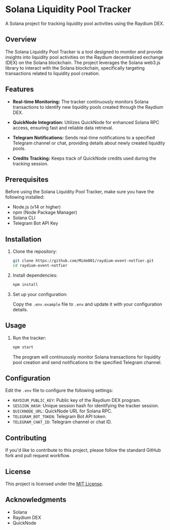 # Solana Liquidity Pool Tracker

A Solana project for tracking liquidity pool activities using the Raydium DEX.

## Overview

The Solana Liquidity Pool Tracker is a tool designed to monitor and provide insights into liquidity pool activities on the Raydium decentralized exchange (DEX) on the Solana blockchain. The project leverages the Solana web3.js library to interact with the Solana blockchain, specifically targeting transactions related to liquidity pool creation.

## Features

- **Real-time Monitoring:** The tracker continuously monitors Solana transactions to identify new liquidity pools created through the Raydium DEX.

- **QuickNode Integration:** Utilizes QuickNode for enhanced Solana RPC access, ensuring fast and reliable data retrieval.

- **Telegram Notifications:** Sends real-time notifications to a specified Telegram channel or chat, providing details about newly created liquidity pools.

- **Credits Tracking:** Keeps track of QuickNode credits used during the tracking session.

## Prerequisites

Before using the Solana Liquidity Pool Tracker, make sure you have the following installed:

- Node.js (v14 or higher)
- npm (Node Package Manager)
- Solana CLI
- Telegram Bot API Key

## Installation

1. Clone the repository:

    ```bash
    git clone https://github.com/Mide001/raydium-event-notfier.git
    cd raydium-event-notfier
    ```

2. Install dependencies:

    ```bash
    npm install
    ```

3. Set up your configuration:

    Copy the `.env.example` file to `.env` and update it with your configuration details.

## Usage

1. Run the tracker:

    ```bash
    npm start
    ```

    The program will continuously monitor Solana transactions for liquidity pool creation and send notifications to the specified Telegram channel.

## Configuration

Edit the `.env` file to configure the following settings:

- `RAYDIUM_PUBLIC_KEY`: Public key of the Raydium DEX program.
- `SESSION_HASH`: Unique session hash for identifying the tracker session.
- `QUICKNODE_URL`: QuickNode URL for Solana RPC.
- `TELEGRAM_BOT_TOKEN`: Telegram Bot API token.
- `TELEGRAM_CHAT_ID`: Telegram channel or chat ID.

## Contributing

If you'd like to contribute to this project, please follow the standard GitHub fork and pull request workflow.

## License

This project is licensed under the [MIT License](LICENSE).

## Acknowledgments

- Solana
- Raydium DEX
- QuickNode

